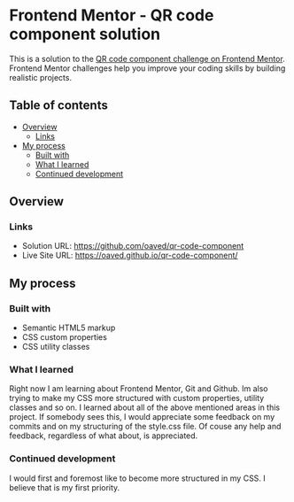 # Frontend Mentor - QR code component solution

This is a solution to the [QR code component challenge on Frontend Mentor](https://www.frontendmentor.io/challenges/qr-code-component-iux_sIO_H). Frontend Mentor challenges help you improve your coding skills by building realistic projects. 

## Table of contents

- [Overview](#overview)
  - [Links](#links)
- [My process](#my-process)
  - [Built with](#built-with)
  - [What I learned](#what-i-learned)
  - [Continued development](#continued-development)

## Overview

### Links

- Solution URL: https://github.com/oaved/qr-code-component
- Live Site URL: https://oaved.github.io/qr-code-component/

## My process

### Built with

- Semantic HTML5 markup
- CSS custom properties
- CSS utility classes

### What I learned

Right now I am learning about Frontend Mentor, Git and Github. Im also trying to make my CSS more structured with custom properties, utility classes and so on. I learned about all of the above mentioned areas in this project. If somebody sees this, I would appreciate some feedback on my commits and on my structuring of the style.css file. Of couse any help and feedback, regardless of what about, is appreciated.

### Continued development

I would first and foremost like to become more structured in my CSS. I believe that is my first priority.